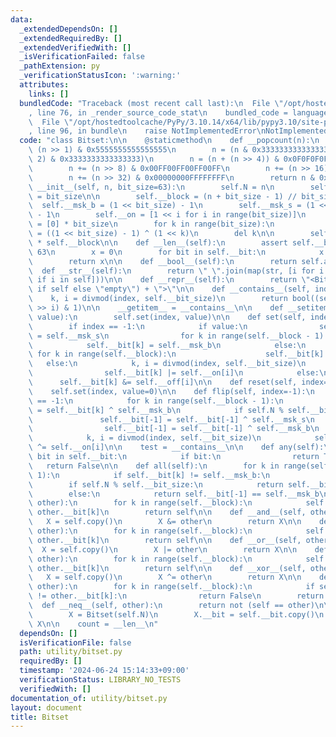 ```yaml
---
data:
  _extendedDependsOn: []
  _extendedRequiredBy: []
  _extendedVerifiedWith: []
  _isVerificationFailed: false
  _pathExtension: py
  _verificationStatusIcon: ':warning:'
  attributes:
    links: []
  bundledCode: "Traceback (most recent call last):\n  File \"/opt/hostedtoolcache/PyPy/3.10.14/x64/lib/pypy3.10/site-packages/onlinejudge_verify/documentation/build.py\"\
    , line 76, in _render_source_code_stat\n    bundled_code = language.bundle(\n\
    \  File \"/opt/hostedtoolcache/PyPy/3.10.14/x64/lib/pypy3.10/site-packages/onlinejudge_verify/languages/python.py\"\
    , line 96, in bundle\n    raise NotImplementedError\nNotImplementedError\n"
  code: "class Bitset:\n\n    @staticmethod\n    def __popcount(n):\n        n -=\
    \ (n >> 1) & 0x5555555555555555\n        n = (n & 0x3333333333333333) + ((n >>\
    \ 2) & 0x3333333333333333)\n        n = (n + (n >> 4)) & 0x0F0F0F0F0F0F0F0F\n\
    \        n += (n >> 8) & 0x00FF00FF00FF00FF\n        n += (n >> 16) & 0x0000FFFF0000FFFF\n\
    \        n += (n >> 32) & 0x00000000FFFFFFFF\n        return n & 0x7F\n\n    def\
    \ __init__(self, n, bit_size=63):\n        self.N = n\n        self.__bit_size\
    \ = bit_size\n\n        self.__block = (n + bit_size - 1) // bit_size\n      \
    \  self.__msk_b = (1 << bit_size) - 1\n        self.__msk_s = (1 << (n % bit_size))\
    \ - 1\n        self.__on = [1 << i for i in range(bit_size)]\n        self.__off\
    \ = [0] * bit_size\n        for k in range(bit_size):\n            self.__off[k]\
    \ = ((1 << bit_size) - 1) ^ (1 << k)\n        del k\n\n        self.__bit = [0]\
    \ * self.__block\n\n    def __len__(self):\n        assert self.__bit_size <=\
    \ 63\n        x = 0\n        for bit in self.__bit:\n            x += self.__popcount(bit)\n\
    \        return x\n\n    def __bool__(self):\n        return self.any()\n\n  \
    \  def __str__(self):\n        return \" \".join(map(str, [i for i in range(self.N)\
    \ if i in self]))\n\n    def __repr__(self):\n        return \"<Bitset: \" + (str(self)\
    \ if self else \"empty\") + \">\"\n\n    def __contains__(self, index):\n    \
    \    k, i = divmod(index, self.__bit_size)\n        return bool((self.__bit[k]\
    \ >> i) & 1)\n\n    __getitem__ = __contains__\n\n    def __setitem__(self, index,\
    \ value):\n        self.set(index, value)\n\n    def set(self, index=-1, value=1):\n\
    \        if index == -1:\n            if value:\n                self.__bit[-1]\
    \ = self.__msk_s\n                for k in range(self.__block - 1):\n        \
    \            self.__bit[k] = self.__msk_b\n            else:\n               \
    \ for k in range(self.__block):\n                    self.__bit[k] = 0\n     \
    \   else:\n            k, i = divmod(index, self.__bit_size)\n            if value:\n\
    \                self.__bit[k] |= self.__on[i]\n            else:\n          \
    \      self.__bit[k] &= self.__off[i]\n\n    def reset(self, index=-1):\n    \
    \    self.set(index, value=0)\n\n    def flip(self, index=-1):\n        if index\
    \ == -1:\n            for k in range(self.__block - 1):\n                self.__bit[k]\
    \ = self.__bit[k] ^ self.__msk_b\n            if self.N % self.__bit_size:\n \
    \               self.__bit[-1] = self.__bit[-1] ^ self.__msk_s\n            else:\n\
    \                self.__bit[-1] = self.__bit[-1] ^ self.__msk_b\n        else:\n\
    \            k, i = divmod(index, self.__bit_size)\n            self.__bit[k]\
    \ ^= self.__on[i]\n\n    test = __contains__\n\n    def any(self):\n        for\
    \ bit in self.__bit:\n            if bit:\n                return True\n     \
    \   return False\n\n    def all(self):\n        for k in range(self.__block -\
    \ 1):\n            if self.__bit[k] != self.__msk_b:\n                return False\n\
    \        if self.N % self.__bit_size:\n            return self.__bit[-1] == self.__msk_s\n\
    \        else:\n            return self.__bit[-1] == self.__msk_b\n\n    def __iand__(self,\
    \ other):\n        for k in range(self.__block):\n            self.__bit[k] &=\
    \ other.__bit[k]\n        return self\n\n    def __and__(self, other):\n     \
    \   X = self.copy()\n        X &= other\n        return X\n\n    def __ior__(self,\
    \ other):\n        for k in range(self.__block):\n            self.__bit[k] |=\
    \ other.__bit[k]\n        return self\n\n    def __or__(self, other):\n      \
    \  X = self.copy()\n        X |= other\n        return X\n\n    def __ixor__(self,\
    \ other):\n        for k in range(self.__block):\n            self.__bit[k] ^=\
    \ other.__bit[k]\n        return self\n\n    def __xor__(self, other):\n     \
    \   X = self.copy()\n        X ^= other\n        return X\n\n    def __eq__(self,\
    \ other):\n        for k in range(self.__block):\n            if self.__bit[k]\
    \ != other.__bit[k]:\n                return False\n        return True\n\n  \
    \  def __neq__(self, other):\n        return not (self == other)\n\n    def copy(self):\n\
    \        X = Bitset(self.N)\n        X.__bit = self.__bit.copy()\n        return\
    \ X\n\n    count = __len__\n"
  dependsOn: []
  isVerificationFile: false
  path: utility/bitset.py
  requiredBy: []
  timestamp: '2024-06-24 15:14:33+09:00'
  verificationStatus: LIBRARY_NO_TESTS
  verifiedWith: []
documentation_of: utility/bitset.py
layout: document
title: Bitset
---
```

